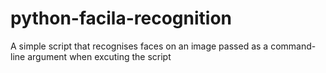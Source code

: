 # python-facila-recognition

A simple script that recognises faces on an image passed as a command-line argument when excuting the script
